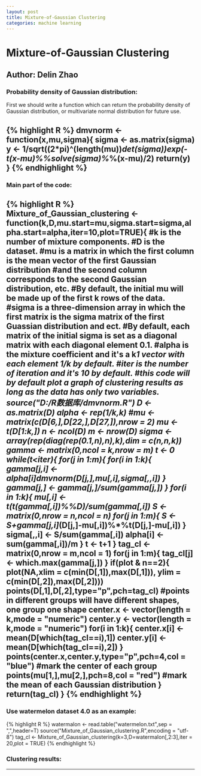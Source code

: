 ```yaml
---
layout: post
title: Mixture-of-Gaussian Clustering
categories: machine learning
---
```


# Mixture-of-Gaussian Clustering

Author: Delin Zhao
---
### Probability density of Gaussian distribution:
First we should write a function which can return the probability density of Gaussian distribution, or multivariate normal distribution for future use.

{% highlight R %}
dmvnorm <- function(x,mu,sigma){
  sigma <- as.matrix(sigma)
  y <- 1/sqrt((2*pi)^(length(mu))*det(sigma))*exp(-t(x-mu)%*%solve(sigma)%*%(x-mu)/2)
  return(y)
}
{% endhighlight %}
---
### Main part of the code:

{% highlight R %}
Mixture_of_Gaussian_clustering <- function(k,D,mu.start=mu,sigma.start=sigma,alpha.start=alpha,iter=10,plot=TRUE){
  #k is the number of mixture components.
  #D is the dataset.
  #mu is a matrix in which the first column is the mean vector of the first Gaussian distribution 
  #and the second column corresponds to the second Gaussian distribution, etc.
  #By default, the initial mu will be made up of the first k rows of the data.
  #sigma is a three-dimension array in which the first matrix is the sigma matrix of the first Guassian distribution and ect.
  #By default, each matrix of the initial sigma is set as a diagonal matrix with each diagonal element 0.1.
  #alpha is the mixture coefficient and it's a k*1 vector with each element 1/k by default.
  #iter is the number of iteration and it's 10 by default.
  #this code will by default plot a graph of clustering results as long as the data has only two variables.
  source("D:/R数据库/dmvnorm.R")
  D <- as.matrix(D)
  alpha <- rep(1/k,k)
  #mu <- matrix(c(D[6,],D[22,],D[27,]),nrow = 2)
  mu <- t(D[1:k,])
  n <- ncol(D)
  m <- nrow(D)
  sigma <- array(rep(diag(rep(0.1,n),n),k),dim = c(n,n,k))
  gamma <- matrix(0,ncol = k,nrow = m)
  t <- 0
  while(t<iter){
    for(j in 1:m){
      for(i in 1:k){
        gamma[j,i] <- alpha[i]*dmvnorm(D[j,],mu[,i],sigma[,,i])
      }
      gamma[j,] <- gamma[j,]/sum(gamma[j,])
    }
    for(i in 1:k){
      mu[,i] <- t(t(gamma[,i])%*%D)/sum(gamma[,i])
      S <- matrix(0,nrow = n,ncol = n)
      for(j in 1:m){
        S <- S+gamma[j,i]*(D[j,]-mu[,i])%*%t(D[j,]-mu[,i])
      }
      sigma[,,i] <- S/sum(gamma[,i])
      alpha[i] <- sum(gamma[,i])/m
    }
    t <- t+1
  }
  tag_cl <- matrix(0,nrow = m,ncol = 1)
  for(j in 1:m){
    tag_cl[j] <- which.max(gamma[j,])
  }
  if(plot & n==2){
    plot(NA,xlim = c(min(D[,1]),max(D[,1])), ylim = c(min(D[,2]),max(D[,2])))
    points(D[,1],D[,2],type="p",pch=tag_cl)
    #points in different groups will have different shapes, one group one shape 
    center.x <- vector(length = k,mode = "numeric")
    center.y <- vector(length = k,mode = "numeric")
    for(i in 1:k){
      center.x[i] <- mean(D[which(tag_cl==i),1])
      center.y[i] <- mean(D[which(tag_cl==i),2])
    }
    points(center.x,center.y,type="p",pch=4,col = "blue")
    #mark the center of each group
    points(mu[1,],mu[2,],pch=8,col = "red")
    #mark the mean of each Gaussian distribution
  }
  return(tag_cl)
}
{% endhighlight %}
---
### Use watermelon dataset 4.0 as an example:
{% highlight R %}
watermalon <- read.table("watermelon.txt",sep = ",",header=T)
source("Mixture_of_Gaussian_clustering.R",encoding = "utf-8")
tag_cl <- Mixture_of_Gaussian_clustering(k=3,D=watermalon[,2:3],iter = 20,plot = TRUE)
{% endhighlight %}

### Clustering results:
---
